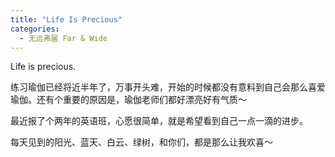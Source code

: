 ```yaml
---
title: "Life Is Precious"
categories:
  - 无远弗届 Far & Wide
---
```


Life is precious.

练习瑜伽已经将近半年了，万事开头难，开始的时候都没有意料到自己会那么喜爱瑜伽。还有个重要的原因是，瑜伽老师们都好漂亮好有气质～

最近报了个两年的英语班，心愿很简单，就是希望看到自己一点一滴的进步。

每天见到的阳光、蓝天、白云、绿树，和你们，都是那么让我欢喜～
